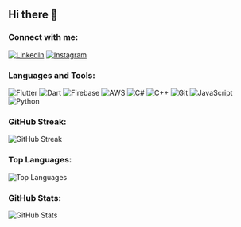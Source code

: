 ## Hi there 👋

<!--
**hassan12-code/hassan12-code** is a ✨ _special_ ✨ repository because its `README.md` (this file) appears on your GitHub profile.

Here are some ideas to get you started:

- 🔭 I’m currently working on ...
- 🌱 I’m currently learning ...
- 👯 I’m looking to collaborate on ...
- 🤔 I’m looking for help with ...
- 💬 Ask me about ...
- 📫 How to reach me: ...
- 😄 Pronouns: ...
- ⚡ Fun fact: ...
-->

### Connect with me:
[![LinkedIn](https://img.shields.io/badge/LinkedIn-blue?style=for-the-badge&logo=linkedin)]([https://www.linkedin.com/in/yourprofile](https://www.linkedin.com/in/hassan-ahmad-flutter-developer/))
[![Instagram](https://img.shields.io/badge/Instagram-red?style=for-the-badge&logo=instagram)](https://www.instagram.com/hustlerhassan/)


### Languages and Tools:
![Flutter](https://img.shields.io/badge/Flutter-02569B?style=for-the-badge&logo=flutter&logoColor=white)
![Dart](https://img.shields.io/badge/Dart-0175C2?style=for-the-badge&logo=dart&logoColor=white)
![Firebase](https://img.shields.io/badge/Firebase-FFCA28?style=for-the-badge&logo=firebase&logoColor=black)
![AWS](https://img.shields.io/badge/AWS-232F3E?style=for-the-badge&logo=amazon-aws&logoColor=white)
![C#](https://img.shields.io/badge/C%23-239120?style=for-the-badge&logo=c-sharp&logoColor=white)
![C++](https://img.shields.io/badge/C++-00599C?style=for-the-badge&logo=c%2B%2B&logoColor=white)
![Git](https://img.shields.io/badge/Git-F05032?style=for-the-badge&logo=git&logoColor=white)
![JavaScript](https://img.shields.io/badge/JavaScript-F7DF1E?style=for-the-badge&logo=javascript&logoColor=black)
![Python](https://img.shields.io/badge/Python-3776AB?style=for-the-badge&logo=python&logoColor=white)

### GitHub Streak:
![GitHub Streak](https://github-readme-streak-stats.herokuapp.com/?user=hassan12-code&theme=radical)

### Top Languages:
![Top Languages](https://github-readme-stats.vercel.app/api/top-langs/?username=hassan12-code&layout=compact&theme=radical)

### GitHub Stats:
![GitHub Stats](https://github-readme-stats.vercel.app/api?username=caedenph&show_icons=true&theme=dark&include_all_commits=true&count_private=true)




